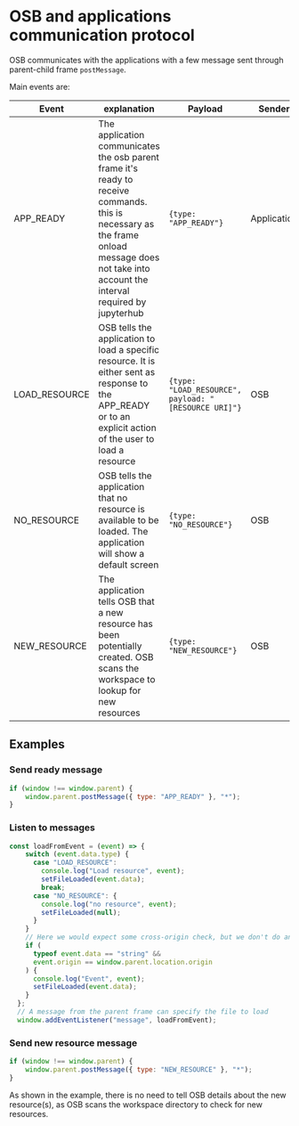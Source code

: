 # OSB and applications communication protocol

OSB communicates with the applications with a few message sent through parent-child frame `postMessage`.

Main events are:

| Event  | explanation  | Payload  | Sender  | App target State  |
|---|---|---|---|---|
| APP_READY  | The application communicates the osb parent frame it's ready to receive commands. this is necessary as the frame onload message does not take into  account the interval required by jupyterhub  | `{type: "APP_READY"}`  | Application  | WAIT_RESOURCE  |
| LOAD_RESOURCE  | OSB tells the application to load a specific resource. It is either sent as response to the APP_READY or to an explicit action of the user to load a resource  | `{type: "LOAD_RESOURCE", payload: "[RESOURCE URI]"}`  | OSB  | RESOURCE_LOADED |
| NO_RESOURCE  | OSB tells the application that no resource is available to be loaded. The application will show a default screen | `{type: "NO_RESOURCE"}`  | OSB | DEFAULT_IDLE  |
| NEW_RESOURCE  | The application tells OSB that a new resource has been potentially created. OSB scans the workspace to lookup for new resources | `{type: "NEW_RESOURCE"}`  | OSB | <no change>  |


## Examples

### Send ready message

```Javascript
if (window !== window.parent) {
    window.parent.postMessage({ type: "APP_READY" }, "*");
}
```
### Listen to messages

```Javascript
const loadFromEvent = (event) => {
    switch (event.data.type) {
      case "LOAD_RESOURCE":
        console.log("Load resource", event);
        setFileLoaded(event.data);
        break;
      case "NO_RESOURCE": {
        console.log("no resource", event);
        setFileLoaded(null);
      }
    }
    // Here we would expect some cross-origin check, but we don't do anything more than load a file here
    if (
      typeof event.data == "string" &&
      event.origin == window.parent.location.origin
    ) {
      console.log("Event", event);
      setFileLoaded(event.data);
    }
  };
  // A message from the parent frame can specify the file to load
  window.addEventListener("message", loadFromEvent);
```


### Send new resource message

```Javascript
if (window !== window.parent) {
    window.parent.postMessage({ type: "NEW_RESOURCE" }, "*");
}
```

As shown in the example, there is no need to tell OSB details about
the new resource(s), as OSB scans the workspace directory to check
for new resources.